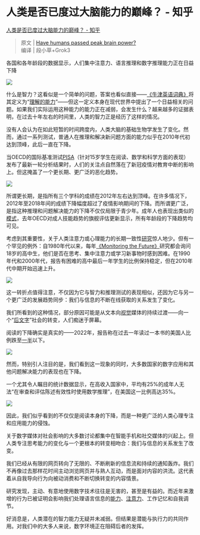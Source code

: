 # 人类是否已度过大脑能力的巅峰？ - 知乎
[人类是否已度过大脑能力的巅峰？ - 知乎](https://zhuanlan.zhihu.com/p/30421202960) 

 > 原文 | [Have humans passed peak brain power?](https://link.zhihu.com/?target=https%3A//www.ft.com/content/a8016c64-63b7-458b-a371-e0e1c54a13fc)  
> 编译 | 段小草+Grok3

各国和各年龄段的数据显示，人们集中注意力、语言推理和数字推理能力正在日益下降

![](https://pic1.zhimg.com/v2-824e19e2ff536b7f317b80b5e0151e10_1440w.jpg)

什么是智力？这看似是一个简单的问题，答案也看似直接——[《牛津英语词典》](https://zhida.zhihu.com/search?content_id=255106532&content_type=Article&match_order=1&q=%E3%80%8A%E7%89%9B%E6%B4%A5%E8%8B%B1%E8%AF%AD%E8%AF%8D%E5%85%B8%E3%80%8B&zhida_source=entity)将其定义为“[理解的能力](https://link.zhihu.com/?target=https%3A//www.oed.com/dictionary/intelligence_n%3Ftl%3Dtrue)”——但这一定义本身在现代世界中提出了一个日益相关的问题。如果我们实际运用这种能力的能力正在减弱，会发生什么？越来越多的证据表明，在过去十年左右的时间里，人类的智力正是经历了这样的情况。

没有人会认为在如此短暂的时间跨度内，人类大脑的基础生物学发生了变化。然而，通过一系列测试，普通人在推理和解决新问题方面的能力似乎在2010年代初达到顶峰，此后一直在下降。

当OECD的国际基准测试[PISA](https://zhida.zhihu.com/search?content_id=255106532&content_type=Article&match_order=1&q=PISA&zhida_source=entity)（针对15岁学生在阅读、数学和科学方面的表现）发布了最新一轮分析结果时，人们的关注点自然落在了新冠疫情对教育中断的影响上。但这掩盖了一个更长期、更广泛的恶化趋势。

![](https://pic1.zhimg.com/v2-b1a861186912463ed6f29c8c1be32a72_1440w.jpg)

所谓更长期，是指所有三个学科的成绩在2012年左右达到顶峰。在许多情况下，2012年至2018年间的成绩下降幅度超过了疫情影响期间的下降。而所谓更广泛，是指这种推理和问题解决能力的下降不仅仅局限于青少年。成年人也表现出类似的[模式](https://link.zhihu.com/?target=https%3A//eaea.org/2024/12/11/new-piaac-results-show-declining-literacy-and-increasing-inequality-in-many-european-countries-better-adult-learning-is-necessary/)，去年OECD对成人技能趋势的旗舰评估更新显示，所有年龄段的下降趋势均可见。

考虑到其重要性，关于人类注意力或心理能力的长期一致性[研究](https://link.zhihu.com/?target=https%3A//www.lesswrong.com/posts/Pweg9xpKknkNwN8Fx/have-attention-spans-been-declining)惊人地少。但有一个罕见的例外：自1980年代以来，每年[《Monitoring the Future》](https://zhida.zhihu.com/search?content_id=255106532&content_type=Article&match_order=1&q=%E3%80%8AMonitoring+the+Future%E3%80%8B&zhida_source=entity)研究都会询问18岁的高中生，他们是否在思考、集中注意力或学习新事物时感到困难。在1990年代和2000年代，报告有困难的高中最后一年学生的比例保持稳定，但在2010年代中期开始迅速上升。

![](https://pic3.zhimg.com/v2-14c41ee259f555beb74202934b9e1a46_1440w.jpg)

这一转折点值得注意，不仅因为它与智力和推理测试的表现相似，还因为它与另一个更广泛的发展趋势同步：我们与信息的不断在线获取的关系发生了变化。

我们所看到的这种情况，部分原因可能是从文本向[视觉](https://link.zhihu.com/?target=https%3A//www.ft.com/content/2262f82e-fb65-445b-b99c-b039c1b32ce9)媒体的持续过渡——向一个“[后文字](https://link.zhihu.com/?target=https%3A//www.ft.com/content/e2ddd496-4f07-4dc8-a47c-314354da8d46)”社会的转变，人们痴迷于屏幕。

阅读的下降确实是真实的——2022年，报告称在过去一年读过一本书的美国人比例跌至[一半](https://link.zhihu.com/?target=https%3A//www.arts.gov/stories/blog/2024/federal-data-reading-pleasure-all-signs-show-slump%2523%3A~%3Atext%3DLast%2520fall%2C%2520the%2520NEA%2520reported%2C54.6%2520percent%2520ten%2520years%2520earlier)以下。

![](https://pic3.zhimg.com/v2-1dc0f493186bb36d096ea6e5518c01f4_1440w.jpg)

然而，特别引人注目的是，我们看到这一现象的同时，大多数国家的数字应用和其他问题解决能力的表现也在下降。

一个尤其令人瞩目的统计数据显示，在高收入国家中，平均有25%的成年人无法“在审查和评估陈述有效性时使用数学推理”，在美国这一比例高达35%。

![](https://pica.zhimg.com/v2-938b5330daa8eecce06b7d3a0f0579b8_1440w.jpg)

因此，我们似乎看到的不仅仅是阅读本身的下降，而是一种更广泛的人类心理专注和应用能力的侵蚀。

关于数字媒体对社会影响的大多数讨论都集中在智能手机和社交媒体的兴起上。但人类专注思考能力的变化与一个更根本的转变相吻合：我们与信息的关系发生了改变。

我们已经从有限的网页转向了无限的、不断刷新的信息流和持续的通知轰炸。我们不再像过去那样花时间主动浏览网页并与熟人互动，而是面对内容的洪流。这代表着从自我导向行为向被动消费和不断切换转变的内容情景。

研究发现，主动、有意地使用数字技术往往是无害的，甚至是有益的。而近年来激增的行为已被证明会影响我们处理语言信息的[能力](https://link.zhihu.com/?target=https%3A//www.frontiersin.org/journals/education/articles/10.3389/feduc.2021.600687/full)、[注意力](https://link.zhihu.com/?target=https%3A//educationaltechnologyjournal.springeropen.com/articles/10.1186/s41239-018-0096-z)、工作记忆和自我调节。

好消息是，人类潜在的智力能力无疑并未减弱。但结果是潜能与执行力的共同作用。对我们中的大多人来说，数字环境正在阻碍后者的发挥。